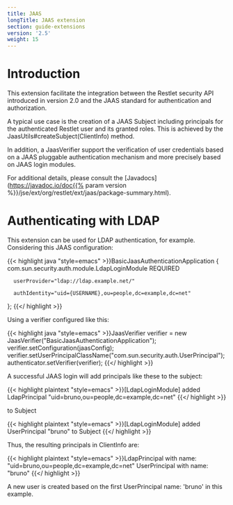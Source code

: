 ```yaml
---
title: JAAS
longTitle: JAAS extension
section: guide-extensions
version: '2.5'
weight: 15
---
```

# Introduction

This extension facilitate the integration between the Restlet security
API introduced in version 2.0 and the JAAS standard for authentication
and authorization.

A typical use case is the creation of a JAAS Subject including
principals for the authenticated Restlet user and its granted roles.
This is achieved by the JaasUtils\#createSubject(ClientInfo) method.

In addition, a JaasVerifier support the verification of user credentials
based on a JAAS pluggable authentication mechanism and more precisely
based on JAAS login modules.

For additional details, please consult the
[Javadocs](https://javadoc.io/doc{{% param version %}}/jse/ext/org/restlet/ext/jaas/package-summary.html).

# Authenticating with LDAP

This extension can be used for LDAP authentication, for example.
Considering this JAAS configuration:

{{< highlight java "style=emacs" >}}BasicJaasAuthenticationApplication {
  com.sun.security.auth.module.LdapLoginModule REQUIRED

      userProvider="ldap://ldap.example.net/"

      authIdentity="uid={USERNAME},ou=people,dc=example,dc=net"

};
{{</ highlight >}}

Using a verifier configured like this:

{{< highlight java "style=emacs" >}}JaasVerifier verifier = new JaasVerifier("BasicJaasAuthenticationApplication");
verifier.setConfiguration(jaasConfig);
verifier.setUserPrincipalClassName("com.sun.security.auth.UserPrincipal");
authenticator.setVerifier(verifier);
{{</ highlight >}}

A successful JAAS login will add principals like these to the subject:

{{< highlight plaintext "style=emacs" >}}[LdapLoginModule] added LdapPrincipal "uid=bruno,ou=people,dc=example,dc=net"
{{</ highlight >}}

to Subject

{{< highlight plaintext "style=emacs" >}}[LdapLoginModule] added UserPrincipal "bruno" to Subject
{{</ highlight >}}

Thus, the resulting principals in ClientInfo are:

{{< highlight plaintext "style=emacs" >}}LdapPrincipal with name: "uid=bruno,ou=people,dc=example,dc=net"
UserPrincipal with name: "bruno"
{{</ highlight >}}

A new user is created based on the first UserPrincipal name: 'bruno' in
this example.
